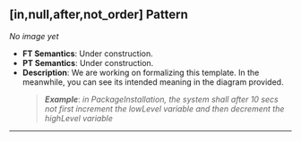 ## [in,null,after,not_order] Pattern
_No image yet_
 * **FT Semantics**: Under construction.
 * **PT Semantics**: Under construction.
 * **Description**: We are working on formalizing this template. In the meanwhile, you can see its intended meaning in the diagram provided.
   > **_Example_**: _in PackageInstallation,  the system shall after 10 secs not first  increment the lowLevel variable and then  decrement the highLevel variable_   
***
